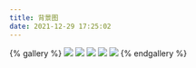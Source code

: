 ```yaml
---
title: 背景图
date: 2021-12-29 17:25:02
---
```

{% gallery %}
![](https://blog.huangge1199.cn/images/bg.jpeg)
![](https://blog.huangge1199.cn/post/pyControl/bg.jpeg)
![](https://blog.huangge1199.cn/post/pyListSort/bg.jpeg)
![](https://blog.huangge1199.cn/post/jpaCompositePK/bg.jpg)
![](https://blog.huangge1199.cn/post/nexusCreate/bg.jpeg)
{% endgallery %}
